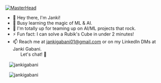 [![MasterHead](https://cdnb.artstation.com/p/assets/images/images/048/282/733/original/exceptrea-gamerroom-1-revisioned-0.gif?1649761105)](https://vedantrajpurohit.io)

- 👋 Hey there, I'm Janki!
- 🌱 Busy learning the magic of ML & AI.
- 👀 I'm totally up for teaming up on AI/ML projects that rock.
- ⚡ Fun fact: I can solve a Rubik's Cube in under 2 minutes!
- 📫 Reach me at jankigabani01@gmail.com or on my LinkedIn DMs at Janki Gabani. <br/>&nbsp;&nbsp;&nbsp;&nbsp;&nbsp; Let's chat! 🚀

<!-- START_SECTION: daily-comment -->


<!-- 2023-10-18 -->
<!-- 2023-10-19 -->
<!-- 2023-10-20 -->
<!-- 2023-10-21 -->
<!-- 2023-10-22 -->
<!-- 2023-10-23 -->
<!-- 2023-10-24 -->
<!-- 2023-10-25 -->
<!-- 2023-10-26 -->
<!-- 2023-10-27 -->
<!-- 2023-10-28 -->
<!-- 2023-10-29 -->
<!-- 2023-10-30 -->
<!-- 2023-10-31 -->
<!-- 2023-11-01 --><!-- END_SECTION: daily-comment -->

  
<p>&nbsp;&nbsp;&nbsp;<img align="center" src="https://github-readme-stats.vercel.app/api?username=jankigabani&show_icons=true&locale=en" alt="jankigabani" /></p>

<p>&nbsp;&nbsp;&nbsp;<img align="center" src="https://github-readme-streak-stats.herokuapp.com/?user=jankigabani" alt="jankigabani" /></p>

